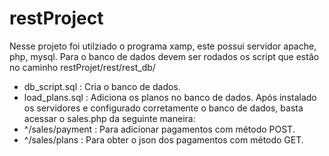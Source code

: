 # restProject
Nesse projeto foi utilziado o programa xamp, este possui servidor apache, php, mysql.
Para o banco de dados devem ser rodados os script que estão no caminho restProjet/rest/rest_db/
  - db_script.sql : Cria o banco de dados.
  - load_plans.sql : Adiciona os planos no banco de dados.
Após instalado os servidores e configurado corretamente o banco de dados, basta acessar o sales.php da seguinte maneira:
  - ^/sales/payment : Para adicionar pagamentos com método POST.
  - ^/sales/plans : Para obter o json dos pagamentos com método GET.
